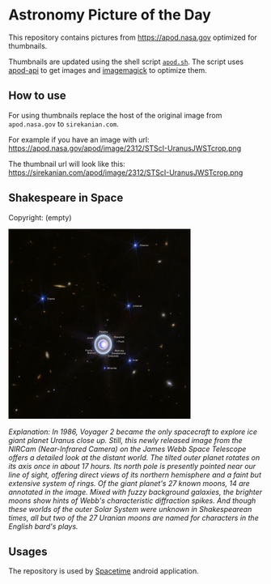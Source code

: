 # Astronomy Picture of the Day

This repository contains pictures from https://apod.nasa.gov optimized for thumbnails.

Thumbnails are updated using the shell script [`apod.sh`](apod.sh). The script
uses [apod-api](https://github.com/nasa/apod-api) to get images and [imagemagick](https://imagemagick.org) to
optimize them.

## How to use

For using thumbnails replace the host of the original image from `apod.nasa.gov` to `sirekanian.com`.

For example if you have an image with url:<br>
https://apod.nasa.gov/apod/image/2312/STScI-UranusJWSTcrop.png

The thumbnail url will look like this:<br>
https://sirekanian.com/apod/image/2312/STScI-UranusJWSTcrop.png

## Shakespeare in Space

Copyright: (empty)

[![the picture of the day][1]][2]

_Explanation: In 1986, Voyager 2 became the only spacecraft to explore ice giant planet Uranus close up. Still, this newly released image from the NIRCam (Near-Infrared Camera) on the James Webb Space Telescope offers a detailed look at the distant world. The tilted outer planet rotates on its axis once in about 17 hours. Its north pole is presently pointed near our line of sight, offering direct views of its northern hemisphere and a faint but extensive system of rings. Of the giant planet's 27 known moons, 14 are annotated in the image. Mixed with fuzzy background galaxies, the brighter moons show hints of Webb's characteristic diffraction spikes. And though these worlds of the outer Solar System were unknown in Shakespearean times, all but two of the 27 Uranian moons are named for characters in the English bard's plays._

## Usages

The repository is used by [Spacetime][3] android application.

[1]: image/2312/STScI-UranusJWSTcrop.png

[2]: https://apod.nasa.gov/apod/image/2312/STScI-UranusJWSTcrop.png

[3]: https://github.com/sirekanian/spacetime
